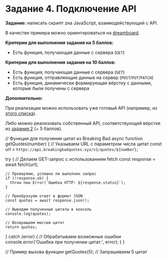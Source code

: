 # Задание 4. Подключение API

**Задание:** написать скрипт zна JavaScript, взаимодействующий с API.

В качестве примера можно ориентироваться на [dreamboard](https://github.com/lyaplyap/dreamboard/blob/main/task3/src/scripts/api.js).

**Критерии для выполнения задания на 5 баллов:**

* Есть функция, получающая данные с сервера (`GET`)

**Критерии для выполнения задания на 10 баллов:**

* Есть функция, получающая данные с сервера (`GET`)
* Есть функция, отправляющие данные на сервер (`POST`/`PUT`/`PATCH`)
* Есть функция, динамически формирующая вёрстку с данными, которые были получены с сервера

**Дополнительно:**

При реализации можно использовать уже готовый API (например, из [этого списка](https://github.com/public-apis/public-apis)).

Либо можно реализовать собственный API, соответствующий вёрстке из [задания 2](/tasks/2.%20Вёрстка.md) (+ 5 баллов).


// Функция для получения цитат из Breaking Bad
async function getQuotes(number) {
  // Указываем URL с параметром числа цитат
  const url = `https://api.breakingbadquotes.xyz/v1/quotes/${number}`;

  try {
    // Делаем GET-запрос с использованием fetch
    const response = await fetch(url);
    
    // Проверяем, успешно ли выполнен запрос
    if (!response.ok) {
      throw new Error(`Ошибка HTTP: ${response.status}`);
    }
    
    // Преобразуем ответ в формат JSON
    const quotes = await response.json();
    
    // Выводим полученные цитаты в консоль
    console.log(quotes);

    // Возвращаем массив цитат
    return quotes;
  } catch (error) {
    // Обрабатываем возможные ошибки
    console.error('Ошибка при получении цитат:', error);
  }
}

// Пример вызова функции
getQuotes(5);  // Запрашиваем 5 цитат
